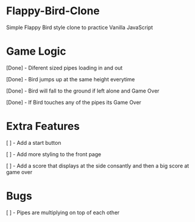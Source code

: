 # Flappy-Bird-Clone

Simple Flappy Bird style clone to practice Vanilla JavaScript


# Game Logic

[Done] - Diferent sized pipes loading in and out

[Done] - Bird jumps up at the same height everytime

[Done] - Bird will fall to the ground if left alone and Game Over

[Done] - If Bird touches any of the pipes its Game Over


# Extra Features

[ ] - Add a start button

[ ] - Add more styling to the front page

[ ] - Add a score that displays at the side consantly and then a big score at game over


# Bugs 

[ ] - Pipes are multiplying on top of each other
